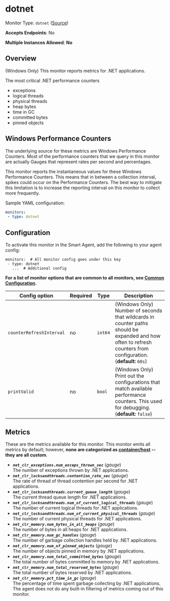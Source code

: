 
<!--- Generated by to-integrations-repo script in Smart Agent repo, DO NOT MODIFY HERE --->
<!--- GENERATED BY gomplate from scripts/docs/templates/monitor-page.md.tmpl --->

# dotnet

Monitor Type: `dotnet` ([Source](https://github.com/signalfx/signalfx-agent/tree/master/internal/monitors/dotnet))

**Accepts Endpoints**: No

**Multiple Instances Allowed**: **No**

## Overview

(Windows Only) This monitor reports metrics for .NET applications.

The most critical .NET performance counters
* exceptions
* logical threads
* physical threads
* heap bytes
* time in GC
* committed bytes
* pinned objects

## Windows Performance Counters
The underlying source for these metrics are Windows Performance Counters.
Most of the performance counters that we query in this monitor are actually Gauges
that represent rates per second and percentages.

This monitor reports the instantaneous values for these Windows Performance Counters.
This means that in between a collection interval, spikes could occur on the
Performance Counters.  The best way to mitigate this limitation is to increase
the reporting interval on this monitor to collect more frequently.

Sample YAML configuration:

```yaml
monitors:
 - type: dotnet
```


## Configuration

To activate this monitor in the Smart Agent, add the following to your
agent config:

```
monitors:  # All monitor config goes under this key
 - type: dotnet
   ...  # Additional config
```

**For a list of monitor options that are common to all monitors, see [Common
Configuration](../monitor-config.html#common-configuration).**


| Config option | Required | Type | Description |
| --- | --- | --- | --- |
| `counterRefreshInterval` | no | `int64` | (Windows Only) Number of seconds that wildcards in counter paths should be expanded and how often to refresh counters from configuration. (**default:** `60s`) |
| `printValid` | no | `bool` | (Windows Only) Print out the configurations that match available performance counters.  This used for debugging. (**default:** `false`) |


## Metrics

These are the metrics available for this monitor.
This monitor emits all metrics by default; however, **none are categorized as
[container/host](https://docs.signalfx.com/en/latest/admin-guide/usage.html#about-custom-bundled-and-high-resolution-metrics)
-- they are all custom**.



 - ***`net_clr_exceptions.num_exceps_thrown_sec`*** (*gauge*)<br>    The number of exceptions thrown by .NET applications.
 - ***`net_clr_locksandthreads.contention_rate_sec`*** (*gauge*)<br>    The rate of thread of thread contention per second for .NET applications.
 - ***`net_clr_locksandthreads.current_queue_length`*** (*gauge*)<br>    The current thread queue length for .NET applications.
 - ***`net_clr_locksandthreads.num_of_current_logical_threads`*** (*gauge*)<br>    The number of current logical threads for .NET applications.
 - ***`net_clr_locksandthreads.num_of_current_physical_threads`*** (*gauge*)<br>    The number of current physical threads for .NET applications.
 - ***`net_clr_memory.num_bytes_in_all_heaps`*** (*gauge*)<br>    The number of bytes in all heaps for .NET applications.
 - ***`net_clr_memory.num_gc_handles`*** (*gauge*)<br>    The number of garbage collection handles held by .NET applications.
 - ***`net_clr_memory.num_of_pinned_objects`*** (*gauge*)<br>    The number of objects pinned in memory by .NET applications.
 - ***`net_clr_memory.num_total_committed_bytes`*** (*gauge*)<br>    The total number of bytes committed to memory by .NET applications.
 - ***`net_clr_memory.num_total_reserved_bytes`*** (*gauge*)<br>    The total number of bytes reserved by .NET applications.
 - ***`net_clr_memory.pct_time_in_gc`*** (*gauge*)<br>    The percentage of time spent garbage collecting by .NET applications.
The agent does not do any built-in filtering of metrics coming out of this
monitor.


